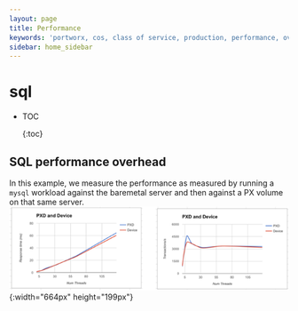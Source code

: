 ```yaml
---
layout: page
title: Performance
keywords: 'portworx, cos, class of service, production, performance, overhead'
sidebar: home_sidebar
---
```


# sql

* TOC

  {:toc}

## SQL performance overhead

In this example, we measure the performance as measured by running a `mysql` workload against the baremetal server and then against a PX volume on that same server. ![Perf mysql](../../.gitbook/assets/perf-mysql.png){:width="664px" height="199px"}

